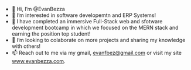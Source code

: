 - 👋 Hi, I’m @EvanBezza
- 👀 I’m interested in software developemtn and ERP Systems!
- 🌱 I have completed an immersive Full-Stack web and sfotware development bootcamp in which we focused on the MERN stack and earning the position top student!
- 💞️ I’m looking to colaborate on more projects and sharing my knowledge with others!
- 📫 Reach out to me via my gmail, evanfbez@gmail.com or visit my site www.evanbezza.com.

<!---
EvanBezza/EvanBezza is a ✨ special ✨ repository because its `README.md` (this file) appears on your GitHub profile.
You can click the Preview link to take a look at your changes.
--->
